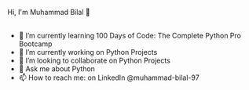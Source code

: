 Hi, I'm Muhammad Bilal 👋 <br />
<br />
*  🌱 I’m currently learning 100 Days of Code: The Complete Python Pro Bootcamp <br />
*  🔭 I’m currently working on Python Projects <br />
*  👯 I’m looking to collaborate on Python Projects <br />
*  💬 Ask me about Python <br />
*  📫 How to reach me: on LinkedIn @muhammad-bilal-97 <br />
